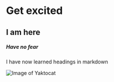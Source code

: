 # Get excited

## I am here

##### Have no fear


I have now learned headings in markdown

![Image of Yaktocat](https://octodex.github.com/images/yaktocat.png)
